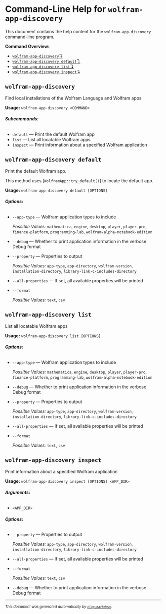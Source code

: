 # Command-Line Help for `wolfram-app-discovery`

This document contains the help content for the `wolfram-app-discovery` command-line program.

**Command Overview:**

* [`wolfram-app-discovery`↴](#wolfram-app-discovery)
* [`wolfram-app-discovery default`↴](#wolfram-app-discovery-default)
* [`wolfram-app-discovery list`↴](#wolfram-app-discovery-list)
* [`wolfram-app-discovery inspect`↴](#wolfram-app-discovery-inspect)

## `wolfram-app-discovery`

Find local installations of the Wolfram Language and Wolfram apps

**Usage:** `wolfram-app-discovery <COMMAND>`

###### **Subcommands:**

* `default` — Print the default Wolfram app
* `list` — List all locatable Wolfram apps
* `inspect` — Print information about a specified Wolfram application



## `wolfram-app-discovery default`

Print the default Wolfram app.

This method uses [`WolframApp::try_default()`] to locate the default app.

**Usage:** `wolfram-app-discovery default [OPTIONS]`

###### **Options:**

* `--app-type` — Wolfram application types to include

  *Possible Values:* `mathematica`, `engine`, `desktop`, `player`, `player-pro`, `finance-platform`, `programming-lab`, `wolfram-alpha-notebook-edition`

* `--debug` — Whether to print application information in the verbose Debug format
* `--property` — Properties to output

  *Possible Values:* `app-type`, `app-directory`, `wolfram-version`, `installation-directory`, `library-link-c-includes-directory`

* `--all-properties` — If set, all available properties will be printed
* `--format`

  *Possible Values:* `text`, `csv`




## `wolfram-app-discovery list`

List all locatable Wolfram apps

**Usage:** `wolfram-app-discovery list [OPTIONS]`

###### **Options:**

* `--app-type` — Wolfram application types to include

  *Possible Values:* `mathematica`, `engine`, `desktop`, `player`, `player-pro`, `finance-platform`, `programming-lab`, `wolfram-alpha-notebook-edition`

* `--debug` — Whether to print application information in the verbose Debug format
* `--property` — Properties to output

  *Possible Values:* `app-type`, `app-directory`, `wolfram-version`, `installation-directory`, `library-link-c-includes-directory`

* `--all-properties` — If set, all available properties will be printed
* `--format`

  *Possible Values:* `text`, `csv`




## `wolfram-app-discovery inspect`

Print information about a specified Wolfram application

**Usage:** `wolfram-app-discovery inspect [OPTIONS] <APP_DIR>`

###### **Arguments:**

* `<APP_DIR>`

###### **Options:**

* `--property` — Properties to output

  *Possible Values:* `app-type`, `app-directory`, `wolfram-version`, `installation-directory`, `library-link-c-includes-directory`

* `--all-properties` — If set, all available properties will be printed
* `--format`

  *Possible Values:* `text`, `csv`

* `--debug` — Whether to print application information in the verbose Debug format



<hr/>

<small><i>
    This document was generated automatically by
    <a href="https://crates.io/crates/clap-markdown"><code>clap-markdown</code></a>.
</i></small>

